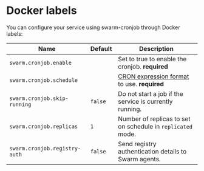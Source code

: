 # Docker labels

You can configure your service using swarm-cronjob through Docker labels:

| Name                          | Default       | Description   |
|-------------------------------|---------------|---------------|
| `swarm.cronjob.enable`        |               | Set to true to enable the cronjob. **required** |
| `swarm.cronjob.schedule`      |               | [CRON expression format](https://godoc.org/github.com/robfig/cron#hdr-CRON_Expression_Format) to use. **required** |
| `swarm.cronjob.skip-running`  | `false`       | Do not start a job if the service is currently running. |
| `swarm.cronjob.replicas`      | `1`           | Number of replicas to set on schedule in `replicated` mode. |
| `swarm.cronjob.registry-auth` | `false`       | Send registry authentication details to Swarm agents. |

